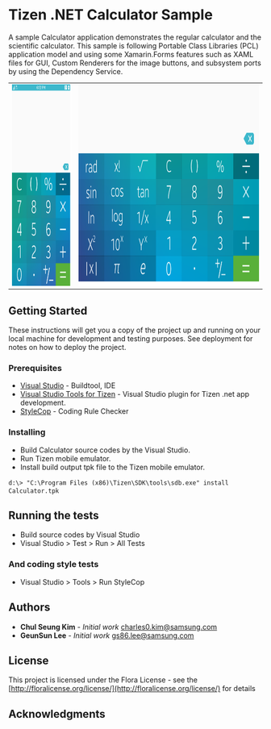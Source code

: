 # Tizen .NET Calculator Sample

A sample Calculator application demonstrates the regular calculator and the scientific calculator. This sample is following Portable Class Libraries (PCL) application model and using some Xamarin.Forms features such as XAML files for GUI, Custom Renderers for the image buttons, and subsystem ports by using the Dependency Service.


<table>
<tr>
<td>
<img src='calculator_potrait.png' height=400>
</td>
<td>
<img src='calculator_landscape.png' height=400>
</td>
</tr>
</table>

## Getting Started

These instructions will get you a copy of the project up and running on your local machine for development and testing purposes. See deployment for notes on how to deploy the project.

### Prerequisites

* [Visual Studio](https://www.visualstudio.com/) - Buildtool, IDE
* [Visual Studio Tools for Tizen](https://developer.tizen.org/development/tizen-.net-preview/visual-studio-tools-tizen) - Visual Studio plugin for Tizen .net app development.
* [StyleCop](https://github.com/StyleCop/StyleCop) - Coding Rule Checker

### Installing

* Build Calculator source codes by the Visual Studio.
* Run Tizen mobile emulator.
* Install build output tpk file to the Tizen mobile emulator.

```
d:\> "C:\Program Files (x86)\Tizen\SDK\tools\sdb.exe" install Calculator.tpk
```

## Running the tests

* Build source codes by Visual Studio
* Visual Studio > Test > Run > All Tests

### And coding style tests

* Visual Studio > Tools > Run StyleCop

## Authors

* **Chul Seung Kim** - *Initial work* [charles0.kim@samsung.com](mailto://charles0.kim@samsung.com)
* **GeunSun Lee** - *Initial work* [gs86.lee@samsung.com](mailto://gs86.lee@samsung.com)

## License

This project is licensed under the Flora License - see the [http://floralicense.org/license/](http://floralicense.org/license/) for details

## Acknowledgments
